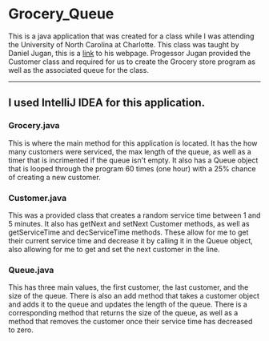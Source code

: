 # Grocery_Queue
This is a java application that was created for a class while I was attending the University of North Carolina at Charlotte. This class was taught by Daniel Jugan, this is a [link](https://webpages.charlotte.edu/djugan/) to his webpage. Progessor Jugan provided the Customer class and required for us to create the Grocery store program as well as the associated queue for the class.
___
## I used IntelliJ IDEA for this application.
### Grocery.java
This is where the main method for this application is located. It has the how many customers were serviced, the max length of the queue, as well as a timer that is incrimented if the queue isn't empty. It also has a Queue object that is looped through the program 60 times (one hour) with a 25% chance of creating a new customer.
### Customer.java
This was a provided class that creates a random service time between 1 and 5 minutes. It also has getNext and setNext Customer methods, as well as getServiceTime and decServiceTime methods. These allow for me to get their current service time and decrease it by calling it in the Queue object, also allowing for me to get and set the next customer in the line.
### Queue.java
This has three main values, the first customer, the last customer, and the size of the queue.  There is also an add method that takes a customer object and adds it to the queue and updates the length of the queue. There is a corresponding method that returns the size of the queue, as well as a method that removes the customer once their service time has decreased to zero.
